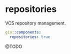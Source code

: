# repositories

VCS repository management.

```yaml
gin::components:
  repositories: true
```

@TODO
